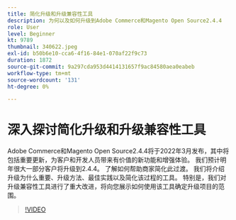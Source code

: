 ```yaml
---
title: 简化升级和升级兼容性工具
description: 为何以及如何升级到Adobe Commerce和Magento Open Source2.4.4
role: User
level: Beginner
kt: 9789
thumbnail: 340622.jpeg
exl-id: b50b6e10-cca6-4f16-84e1-070af22f9c73
duration: 1872
source-git-commit: 9a297cda953d4414131657f9ac84580aea0eabeb
workflow-type: tm+mt
source-wordcount: '131'
ht-degree: 0%

---
```


# 深入探讨简化升级和升级兼容性工具

Adobe Commerce和Magento Open Source2.4.4将于2022年3月发布，其中将包括重要更新，为客户和开发人员带来有价值的新功能和增强体验。 我们预计明年很大一部分客户将升级到2.4.4。 了解如何帮助商家简化此过渡。 我们将介绍升级为什么重要、升级方法、最佳实践以及简化该过程的工具。 特别是，我们对升级兼容性工具进行了重大改进，将向您展示如何使用该工具确定升级项目的范围。

>[!VIDEO](https://video.tv.adobe.com/v/340622/?quality=12&learn=on)
